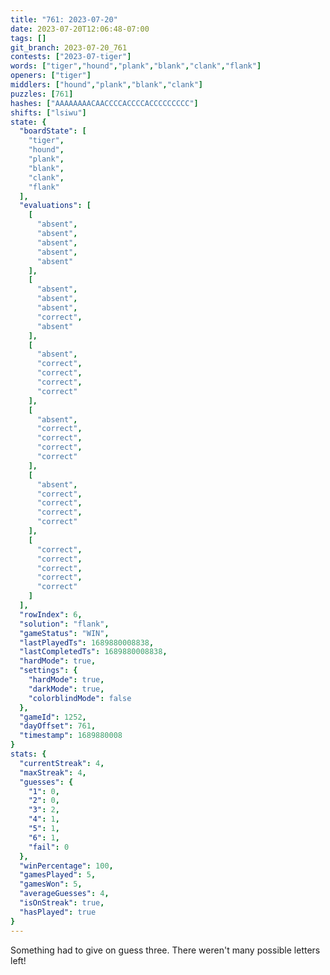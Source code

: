 ```yaml
---
title: "761: 2023-07-20"
date: 2023-07-20T12:06:48-07:00
tags: []
git_branch: 2023-07-20_761
contests: ["2023-07-tiger"]
words: ["tiger","hound","plank","blank","clank","flank"]
openers: ["tiger"]
middlers: ["hound","plank","blank","clank"]
puzzles: [761]
hashes: ["AAAAAAAACAACCCCACCCCACCCCCCCCC"]
shifts: ["lsiwu"]
state: {
  "boardState": [
    "tiger",
    "hound",
    "plank",
    "blank",
    "clank",
    "flank"
  ],
  "evaluations": [
    [
      "absent",
      "absent",
      "absent",
      "absent",
      "absent"
    ],
    [
      "absent",
      "absent",
      "absent",
      "correct",
      "absent"
    ],
    [
      "absent",
      "correct",
      "correct",
      "correct",
      "correct"
    ],
    [
      "absent",
      "correct",
      "correct",
      "correct",
      "correct"
    ],
    [
      "absent",
      "correct",
      "correct",
      "correct",
      "correct"
    ],
    [
      "correct",
      "correct",
      "correct",
      "correct",
      "correct"
    ]
  ],
  "rowIndex": 6,
  "solution": "flank",
  "gameStatus": "WIN",
  "lastPlayedTs": 1689880008838,
  "lastCompletedTs": 1689880008838,
  "hardMode": true,
  "settings": {
    "hardMode": true,
    "darkMode": true,
    "colorblindMode": false
  },
  "gameId": 1252,
  "dayOffset": 761,
  "timestamp": 1689880008
}
stats: {
  "currentStreak": 4,
  "maxStreak": 4,
  "guesses": {
    "1": 0,
    "2": 0,
    "3": 2,
    "4": 1,
    "5": 1,
    "6": 1,
    "fail": 0
  },
  "winPercentage": 100,
  "gamesPlayed": 5,
  "gamesWon": 5,
  "averageGuesses": 4,
  "isOnStreak": true,
  "hasPlayed": true
}
---
```

<!-- more -->
Something had to give on guess three. There weren't many possible letters left!
